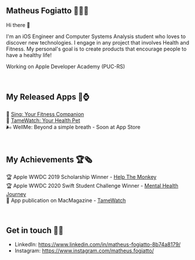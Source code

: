 ## Matheus Fogiatto 🧑🏻‍💻 
Hi there 👋

I'm an iOS Engineer and Computer Systems Analysis student who loves to discover new technologies. I engage in any project that involves Health and Fitness. My personal's goal is to create products that encourage people to have a healthy life! 

Working on Apple Developer Academy (PUC-RS)

<br>

## My Released Apps 📱⌚️
🦖 [Sinq: Your Fitness Companion](https://apps.apple.com/br/app/sinq-your-fitness-companion/id1523343191?l=en) <br>
👾 [TameWatch: Your Health Pet](https://apps.apple.com/th/app/tamewatch/id1485279593) <br>
🌬 WellMe: Beyond a simple breath - Soon at App Store

<br>

## My Achievements 🏆🗞
🏆 Apple WWDC 2019 Scholarship Winner - [Help The Monkey](https://github.com/matheusfogiatto/help-the-monkey) <br>
🏆 Apple WWDC 2020 Swift Student Challenge Winner - [Mental Health Journey](https://www.youtube.com/watch?v=OtrIBNOJ2AE&t=23s) <br>
📰 App publication on MacMagazine - [TameWatch](https://macmagazine.uol.com.br/post/2019/11/27/alimente-um-tamagotchi-e-cuide-da-sua-saude-com-esse-jogo-para-apple-watch/) <br>

<br>

## Get in touch 🔗📩
- LinkedIn: https://www.linkedin.com/in/matheus-fogiatto-8b74a8179/
- Instagram: https://www.instagram.com/matheus.fogiatto/

